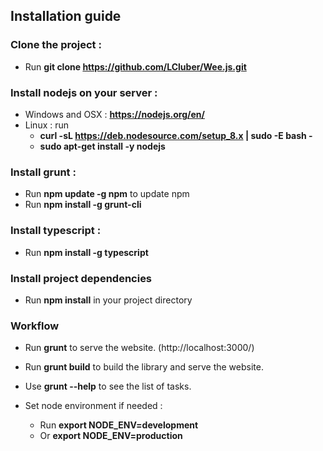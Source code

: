 ## Installation guide

### Clone the project :
  - Run **git clone https://github.com/LCluber/Wee.js.git**

### Install nodejs on your server :
  - Windows and OSX : **https://nodejs.org/en/**
  - Linux : run
    - **curl -sL https://deb.nodesource.com/setup_8.x | sudo -E bash -**
    - **sudo apt-get install -y nodejs**


### Install grunt :
  - Run **npm update -g npm** to update npm
  - Run **npm install -g grunt-cli**


### Install typescript :
  - Run **npm install -g typescript**


### Install project dependencies
  - Run **npm install** in your project directory


### Workflow
  - Run **grunt** to serve the website. (http://localhost:3000/)
  - Run **grunt build** to build the library and serve the website.
  - Use **grunt --help** to see the list of tasks.

  - Set node environment if needed :
    - Run **export NODE_ENV=development**
    - Or **export NODE_ENV=production**
